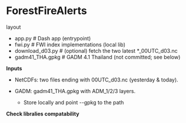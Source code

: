 # ForestFireAlerts

layout
- app.py                 # Dash app (entrypoint)
- fwi.py                 # FWI index implementations (local lib)
- download_d03.py        # (optional) fetch the two latest *_00UTC_d03.nc
- gadm41_THA.gpkg        # GADM 4.1 Thailand (not committed; see below)


**Inputs**

- NetCDFs: two files ending with 00UTC_d03.nc (yesterday & today).

- GADM: gadm41_THA.gpkg with ADM_1/2/3 layers. 
  - Store locally and point --gpkg to the path

**Check libralies compatability**

